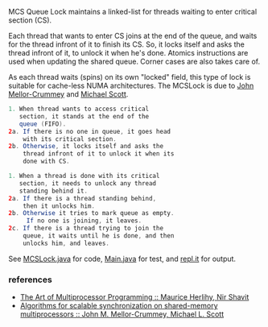 MCS Queue Lock maintains a linked-list for
threads waiting to enter critical section (CS).

Each thread that wants to enter CS joins at the
end of the queue, and waits for the thread
infront of it to finish its CS.
So, it locks itself and asks the thread infront
of it, to unlock it when he's done. Atomics
instructions are used when updating the shared
queue. Corner cases are also takes care of.

As each thread waits (spins) on its own "locked"
field, this type of lock is suitable for
cache-less NUMA architectures. The MCSLock is
due to [John Mellor-Crummey] and [Michael Scott].

[John Mellor-Crummey]: https://scholar.google.com/citations?user=wX0XpxMAAAAJ&hl=en
[Michael Scott]: https://scholar.google.com/citations?user=PzaBy-UAAAAJ&hl=en

```java
1. When thread wants to access critical
   section, it stands at the end of the
   queue (FIFO).
2a. If there is no one in queue, it goes head
    with its critical section.
2b. Otherwise, it locks itself and asks the
    thread infront of it to unlock it when its
    done with CS.
```

```java
1. When a thread is done with its critical
   section, it needs to unlock any thread
   standing behind it.
2a. If there is a thread standing behind,
    then it unlocks him.
2b. Otherwise it tries to mark queue as empty.
     If no one is joining, it leaves.
2c. If there is a thread trying to join the
    queue, it waits until he is done, and then
    unlocks him, and leaves.
```

See [MCSLock.java] for code, [Main.java] for test, and [repl.it] for output.

[MCSLock.java]: https://repl.it/@wolfram77/mcs-lock#MCSLock.java
[Main.java]: https://repl.it/@wolfram77/mcs-lock#Main.java
[repl.it]: https://mcs-lock.wolfram77.repl.run


### references

- [The Art of Multiprocessor Programming :: Maurice Herlihy, Nir Shavit](https://dl.acm.org/doi/book/10.5555/2385452)
- [Algorithms for scalable synchronization on shared-memory multiprocessors :: John M. Mellor-Crummey, Michael L. Scott](https://dl.acm.org/doi/10.1145/103727.103729)
